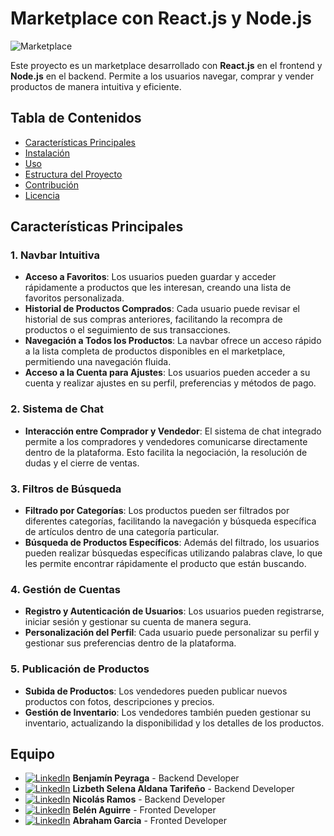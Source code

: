 # Marketplace con React.js y Node.js

![Marketplace](https://truust.io/wp-content/uploads/sites/18/2017/09/Que%CC%81-es-un-Marketplace-y-co%CC%81mo-puedes-ganar-dinero-con-e%CC%81l.jpg) 

Este proyecto es un marketplace desarrollado con **React.js** en el frontend y **Node.js** en el backend. Permite a los usuarios navegar, comprar y vender productos de manera intuitiva y eficiente.

## Tabla de Contenidos

- [Características Principales](#características-principales)
- [Instalación](#instalación)
- [Uso](#uso)
- [Estructura del Proyecto](#estructura-del-proyecto)
- [Contribución](#contribución)
- [Licencia](#licencia)

## Características Principales

### 1. Navbar Intuitiva
   - **Acceso a Favoritos**: Los usuarios pueden guardar y acceder rápidamente a productos que les interesan, creando una lista de favoritos personalizada.
   - **Historial de Productos Comprados**: Cada usuario puede revisar el historial de sus compras anteriores, facilitando la recompra de productos o el seguimiento de sus transacciones.
   - **Navegación a Todos los Productos**: La navbar ofrece un acceso rápido a la lista completa de productos disponibles en el marketplace, permitiendo una navegación fluida.
   - **Acceso a la Cuenta para Ajustes**: Los usuarios pueden acceder a su cuenta y realizar ajustes en su perfil, preferencias y métodos de pago.

### 2. Sistema de Chat
   - **Interacción entre Comprador y Vendedor**: El sistema de chat integrado permite a los compradores y vendedores comunicarse directamente dentro de la plataforma. Esto facilita la negociación, la resolución de dudas y el cierre de ventas.

### 3. Filtros de Búsqueda
   - **Filtrado por Categorías**: Los productos pueden ser filtrados por diferentes categorías, facilitando la navegación y búsqueda específica de artículos dentro de una categoría particular.
   - **Búsqueda de Productos Específicos**: Además del filtrado, los usuarios pueden realizar búsquedas específicas utilizando palabras clave, lo que les permite encontrar rápidamente el producto que están buscando.

### 4. Gestión de Cuentas
   - **Registro y Autenticación de Usuarios**: Los usuarios pueden registrarse, iniciar sesión y gestionar su cuenta de manera segura.
   - **Personalización del Perfil**: Cada usuario puede personalizar su perfil y gestionar sus preferencias dentro de la plataforma.

### 5. Publicación de Productos
   - **Subida de Productos**: Los vendedores pueden publicar nuevos productos con fotos, descripciones y precios.
   - **Gestión de Inventario**: Los vendedores también pueden gestionar su inventario, actualizando la disponibilidad y los detalles de los productos.

## Equipo

- [![LinkedIn](https://img.shields.io/badge/LinkedIn-Perfil-0077B5?logo=linkedin&style=social)](https://www.linkedin.com/in/benjamin-peyraga-53812a163/
) **Benjamín Peyraga** - Backend Developer
- [![LinkedIn](https://img.shields.io/badge/LinkedIn-Perfil-0077B5?logo=linkedin&style=social)](https://www.linkedin.com/in/selena-aldana
) **Lizbeth Selena Aldana Tarifeño** - Backend Developer
- [![LinkedIn](https://img.shields.io/badge/LinkedIn-Perfil-0077B5?logo=linkedin&style=social)](https://www.linkedin.com/in/nombre-usuario3) **Nicolás Ramos** - Backend Developer
- [![LinkedIn](https://img.shields.io/badge/LinkedIn-Perfil-0077B5?logo=linkedin&style=social)](https://www.linkedin.com/in/mar%C3%ADa-bel%C3%A9n-aguirre/
) **Belén Aguirre** - Fronted Developer
- [![LinkedIn](https://img.shields.io/badge/LinkedIn-Perfil-0077B5?logo=linkedin&style=social)](https://www.linkedin.com/in/abraham-garcia-mejia-a15801258 
) **Abraham Garcia** - Fronted Developer
